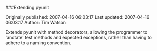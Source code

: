 ###Extending pyunit

Originally published: 2007-04-16 06:03:17
Last updated: 2007-04-16 06:03:17
Author: Tim Watson

Extends pyunit with method decorators, allowing the programmer to 'anotate' test methods and expected exceptions, rather than having to adhere to a naming convention.